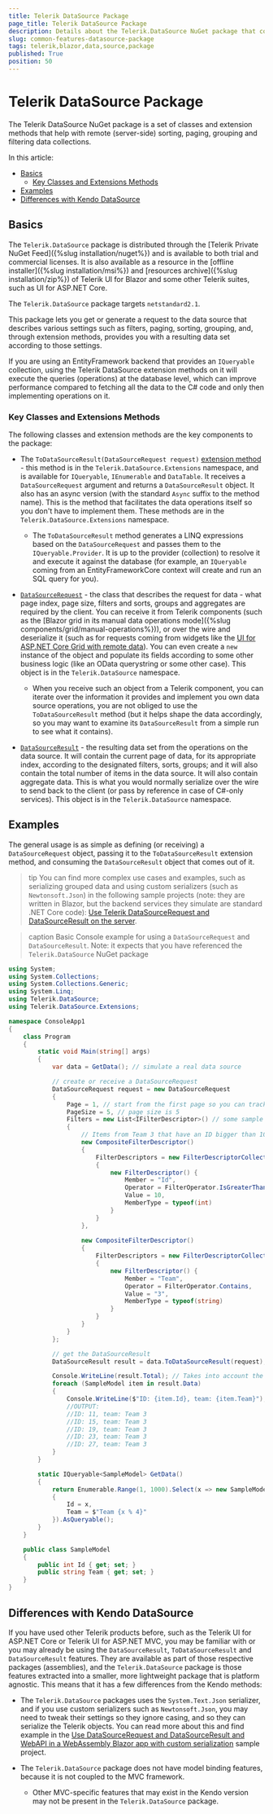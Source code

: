 ```yaml
---
title: Telerik DataSource Package
page_title: Telerik DataSource Package
description: Details about the Telerik.DataSource NuGet package that come with Telerik UI for Blazor and some other Telerik products.
slug: common-features-datasource-package
tags: telerik,blazor,data,source,package
published: True
position: 50
---
```


# Telerik DataSource Package

The Telerik DataSource NuGet package is a set of classes and extension methods that help with remote (server-side) sorting, paging, grouping and filtering data collections.

In this article:

<!-- Start Document Outline -->

* [Basics](#basics)
	* [Key Classes and Extensions Methods](#key-classes-and-extensions-methods)
* [Examples](#examples)
* [Differences with Kendo DataSource](#differences-with-kendo-datasource)

<!-- End Document Outline -->

## Basics

The `Telerik.DataSource` package is distributed through the [Telerik Private NuGet Feed]({%slug installation/nuget%}) and is available to both trial and commercial licenses. It is also available as a resource in the [offline installer]({%slug installation/msi%}) and [resources archive]({%slug installation/zip%}) of Telerik UI for Blazor and some other Telerik suites, such as UI for ASP.NET Core.

The `Telerik.DataSource` package targets `netstandard2.1`.

This package lets you get or generate a request to the data source that describes various settings such as filters, paging, sorting, grouping, and, through extension methods, provides you with a resulting data set according to those settings.

If you are using an EntityFramework backend that provides an `IQueryable` collection, using the Telerik DataSource extension methods on it will execute the queries (operations) at the database level, which can improve performance compared to fetching all the data to the C# code and only then implementing operations on it.

### Key Classes and Extensions Methods

The following classes and extension methods are the key components to the package:

* The `ToDataSourceResult(DataSourceRequest request)` [extension method](https://docs.telerik.com/blazor-ui/api/Telerik.DataSource.Extensions.QueryableExtensions) - this method is in the `Telerik.DataSource.Extensions` namespace, and is available for `IQueryable`, `IEnumerable` and `DataTable`. It receives a `DataSourceRequest` argument and returns a `DataSourceResult` object. It also has an async version (with the standard `Async` suffix to the method name). This is the method that facilitates the data operations itself so you don't have to implement them. These methods are in the `Telerik.DataSource.Extensions` namespace.

    * The `ToDataSourceResult` method generates a LINQ expressions based on the `DataSourceRequest` and passes them to the `IQueryable.Provider`. It is up to the provider (collection) to resolve it and execute it against the database (for example, an `IQueryable` coming from an EntityFrameworkCore context will create and run an SQL query for you).

* [`DataSourceRequest`](https://docs.telerik.com/blazor-ui/api/Telerik.DataSource.DataSourceRequest) - the class that describes the request for data - what page index, page size, filters and sorts, groups and aggregates are required by the client. You can receive it from Telerik components (such as the [Blazor grid in its manual data operations mode]({%slug components/grid/manual-operations%})), or over the wire and deserialize it (such as for requests coming from widgets like the [UI for ASP.NET Core Grid with remote data](https://demos.telerik.com/aspnet-core/grid/remote-data-binding)). You can even create a `new` instance of the object and populate its fields according to some other business logic (like an OData querystring or some other case). This object is in the `Telerik.DataSource` namespace.

    * When you receive such an object from a Telerik component, you can iterate over the information it provides and implement you own data source operations, you are not obliged to use the `ToDataSourceResult` method (but it helps shape the data accordingly, so you may want to examine its `DataSourceResult` from a simple run to see what it contains).

* [`DataSourceResult`](https://docs.telerik.com/blazor-ui/api/Telerik.DataSource.DataSourceResult) - the resulting data set from the operations on the data source. It will contain the current page of data, for its appropriate index, according to the designated filters, sorts, groups; and it will also contain the total number of items in the data source. It will also contain aggregate data. This is what you would normally serialize over the wire to send back to the client (or pass by reference in case of C#-only services). This object is in the `Telerik.DataSource` namespace.



## Examples

The general usage is as simple as defining (or receiving) a `DataSourceRequest` object, passing it to the `ToDataSourceResult` extension method, and consuming the `DataSourceResult` object that comes out of it.

>tip You can find more complex use cases and examples, such as serializing grouped data and using custom serializers (such as `Newtonsoft.Json`) in the following sample projects (note: they are written in Blazor, but the backend services they simulate are standard .NET Core code): <a href="https://github.com/telerik/blazor-ui/tree/master/grid/datasourcerequest-on-server" target="_blank">Use Telerik DataSourceRequest and DataSourceResult on the server</a>.

>caption Basic Console example for using a `DataSourceRequest` and `DataSourceResult`. Note: it expects that you have referenced the `Telerik.DataSource` NuGet package

````C#
using System;
using System.Collections;
using System.Collections.Generic;
using System.Linq;
using Telerik.DataSource;
using Telerik.DataSource.Extensions;

namespace ConsoleApp1
{
    class Program
    {
        static void Main(string[] args)
        {
            var data = GetData(); // simulate a real data source

            // create or receive a DataSourceRequest
            DataSourceRequest request = new DataSourceRequest
            {
                Page = 1, // start from the first page so you can track the operation more easily
                PageSize = 5, // page size is 5
                Filters = new List<IFilterDescriptor>() // some sample filtering
                {
                    // Items from Team 3 that have an ID bigger than 10
                    new CompositeFilterDescriptor()
                    {
                        FilterDescriptors = new FilterDescriptorCollection()
                        {
                            new FilterDescriptor() { 
                                Member = "Id", 
                                Operator = FilterOperator.IsGreaterThan, 
                                Value = 10, 
                                MemberType = typeof(int) 
                            }
                        }
                    },
                    
                    new CompositeFilterDescriptor()
                    {
                        FilterDescriptors = new FilterDescriptorCollection()
                        {
                            new FilterDescriptor() {
                                Member = "Team",
                                Operator = FilterOperator.Contains,
                                Value = "3",
                                MemberType = typeof(string)
                            }
                        }
                    }
                }
            };

            // get the DataSourceResult
            DataSourceResult result = data.ToDataSourceResult(request);

            Console.WriteLine(result.Total); // Takes into account the filters. OUTPUT: 248
            foreach (SampleModel item in result.Data)
            {
                Console.WriteLine($"ID: {item.Id}, team: {item.Team}");
                //OUTPUT:
                //ID: 11, team: Team 3
                //ID: 15, team: Team 3
                //ID: 19, team: Team 3
                //ID: 23, team: Team 3
                //ID: 27, team: Team 3
            }
        }

        static IQueryable<SampleModel> GetData()
        {
            return Enumerable.Range(1, 1000).Select(x => new SampleModel
            {
                Id = x,
                Team = $"Team {x % 4}"
            }).AsQueryable();
        }
    }

    public class SampleModel
    {
        public int Id { get; set; }
        public string Team { get; set; }
    }
}
````

## Differences with Kendo DataSource

If you have used other Telerik products before, such as the Telerik UI for ASP.NET Core or Telerik UI for ASP.NET MVC, you may be familiar with or you may already be using the `DataSourceResult`, `ToDataSourceResult` and `DataSourceResult` features. They are available as part of those respective packages (assemblies), and the `Telerik.DataSource` package is those features extracted into a smaller, more lightweight package that is platform agnostic. This means that it has a few differences from the Kendo methods:

* The `Telerik.DataSource` packages uses the `System.Text.Json` serializer, and if you use custom serializers such as `Newtonsoft.Json`, you may need to tweak their settings so they ignore casing, and so they can serialize the Telerik objects. You can read more about this and find example in the <a href="https://github.com/telerik/blazor-ui/tree/master/grid/datasourcerequest-on-server/CustomSerializer" target="_blank">Use DataSourceRequest and DataSourceResult and WebAPI in a WebAssembly Blazor app with custom serialization</a> sample project.

* The `Telerik.DataSource` package does not have model binding features, because it is not coupled to the MVC framework.

    * Other MVC-specific features that may exist in the Kendo version may not be present in the `Telerik.DataSource` package.
